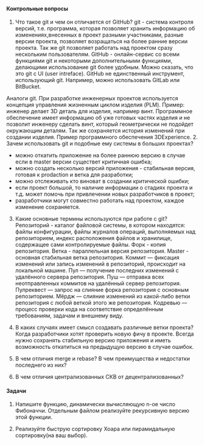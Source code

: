 #### Контрольные вопросы
1. Что такое git и чем он отличается от GitHub?
git - система контроля версий, т.е. программа, которая позволяет хранить информацию об изменениях,внесенных в проект разными участниками, разные версии проекта, позволяет возращаться на более ранние версии проекта. Так же git позволяет работать над проектом сразу нескольким пользователям.
GitHub - онлайн-сервис со всеми функциями git и некоторыми дополнительными функциями, делающими использование git более удобным. Можно сказать, что это git с UI (user intreface). GitHub не единственный инструмент, использующий git. Например, можно использовать GitLab или BitBucket.

Аналоги git. При разработке инженерных проектов используется концепция управления жизненным циклом изделия (PLM). Пример: инженер делает 3D деталь для изделия, например винт. Программное обеспечение имеет информацию об уже готовых частях изделия и не позволит инженеру сделать винт, который геометрически не подойдет окружающим деталям. Так же сохраняется история изменений при создании изделия. Пример программного обеспечения 3DExperience.
2. Зачем использовать git и подобные ему системы в больших проектах?
- можно откатить приложение на более раннюю версию в случае если в master версии существет критичная ошибка;
- можно создать несколько версий приложения - стабильная версия, готовая к prodaction и ветка для разработки;
- можно отслеживать кто виноват в создании критической ошибки;
- если проект большой, то наличие информации о стадиях проекта и т.д. может помочь при привлечении новых разработчиков в проект;
- разработчики могут совместно работать над проектом, каждое изменение сохраняется.
3. Какие основные термины используются при работе с git?
Репозиторий - каталог файловой системы, в котором находятся: файлы конфигурации, файлы журналов операций, выполняемых над репозиторием, индекс расположения файлов и хранилище, содержащее сами контролируемые файлы.
Форк - копия репозитория.
Ветка - параллельная версия репозитория.
Master - основная стабильная ветка репозитория.
Коммит — фиксация изменений или запись изменений в репозиторий, происходит на локальной машине.
Пул — получение последних изменений с удалённого сервера репозитория.
Пуш — отправка всех неотправленных коммитов на удалённый сервер репозитория.
Пулреквест — запрос на слияние форка репозитория с основным репозиторием. 
Мёрдж — слияние изменений из какой-либо ветки репозитория с любой веткой этого же репозитория.
Кодревью — процесс проверки кода на соответствие определённым требованиям, задачам и внешнему виду.

4. В каких случаях имеет смысл создавать различные ветки проекта?
Когда разработчики хотят проверить новую фичу в проекте. Всегда нужно сохранять стабильную версию приложения и иметь возможность откатиться на предыдущую версию в случае ошибок.
5. В чем отличия merge и rebase? В чем преимущества и недостатки последнего из них?

6. В чем отличия централизованных СКВ от децентрализованных?

#### Задачи
1. Напишите функцию, динамически вычисляющую n-ое число Фибоначчи. Отдельным файлом реализуйте рекурсивную версию этой функции.

2. Реализуйте быструю сортировку Хоара или пирамидальную сортировку(на ваш выбор).
